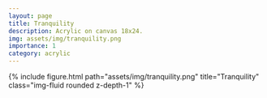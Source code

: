 ```yaml
---
layout: page
title: Tranquility
description: Acrylic on canvas 18x24.
img: assets/img/tranquility.png
importance: 1
category: acrylic
---
```


<div class="row">
    <div class="col-sm mt-3 mt-md-0">
        {% include figure.html path="assets/img/tranquility.png" title="Tranquility" class="img-fluid rounded z-depth-1" %}
    </div>
</div>
